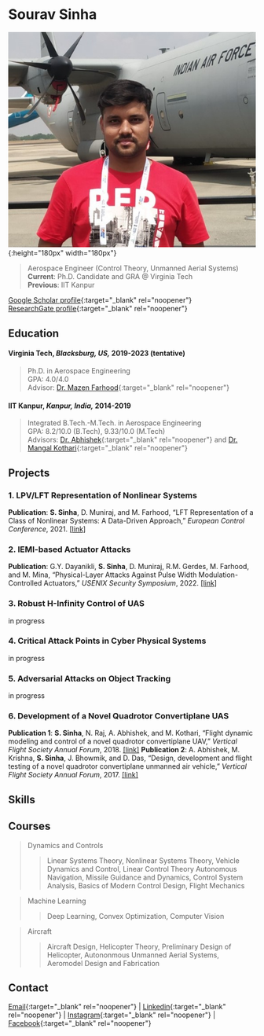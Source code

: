 # Sourav Sinha
![](dp.jpg){:height="180px" width="180px"}
>
> Aerospace Engineer (Control Theory, Unmanned Aerial Systems)  \
> **Current**: Ph.D. Candidate and GRA @ Virginia Tech  \
> **Previous**: IIT Kanpur


[Google Scholar profile](https://scholar.google.co.in/citations?user=lNqewX0AAAAJ&hl=en&inst=13410158990364976897){:target="_blank" rel="noopener"}  
[ResearchGate profile](https://www.researchgate.net/profile/Sourav-Sinha-8){:target="_blank" rel="noopener"}


## Education
#### Virginia Tech, *Blacksburg, US,* 2019-2023 (tentative)
>
> Ph.D. in Aerospace Engineering \
> GPA: 4.0/4.0 \
> Advisor: [Dr. Mazen Farhood](http://www.dept.aoe.vt.edu/~farhood/Main.html){:target="_blank" rel="noopener"}

#### IIT Kanpur, *Kanpur, India,* 2014-2019
>
> Integrated B.Tech.-M.Tech. in Aerospace Engineering  \
> GPA: 8.2/10.0 (B.Tech), 9.33/10.0 (M.Tech) \
> Advisors: [Dr. Abhishek](https://home.iitk.ac.in/~abhish/){:target="_blank" rel="noopener"} and [Dr. Mangal Kothari](https://home.iitk.ac.in/~mangal/){:target="_blank" rel="noopener"}

## Projects

### 1. LPV/LFT Representation of Nonlinear Systems
**Publication**: **S. Sinha**, D. Muniraj, and M. Farhood, “LFT Representation of a Class of Nonlinear Systems: A Data-Driven 
Approach,” *European Control Conference*, 2021. [[link]](https://ieeexplore.ieee.org/abstract/document/9655026) 


### 2. IEMI-based Actuator Attacks 
**Publication**: G.Y. Dayanikli, **S. Sinha**, D. Muniraj, R.M. Gerdes, M. Farhood, and M. Mina,  “Physical-Layer Attacks Against
Pulse Width Modulation-Controlled Actuators,” *USENIX Security Symposium*, 2022. [[link]](https://www.usenix.org/conference/usenixsecurity22/presentation/dayanikli)


### 3. Robust H-Infinity Control of UAS 
in progress

### 4. Critical Attack Points in Cyber Physical Systems 
in progress

### 5. Adversarial Attacks on Object Tracking
in progress

### 6. Development of a Novel Quadrotor Convertiplane UAS
**Publication 1**: **S. Sinha**, N. Raj, A. Abhishek, and M. Kothari, “Flight dynamic modeling and control of a novel quadrotor convertiplane
UAV,” *Vertical Flight Society Annual Forum*, 2018. [[link]](https://vtol.org/store/product/flight-dynamic-modeling-and-control-of-a-novel-quadrotor-convertiplane-unmanned-aerial-vehicle-12923.cfm)
**Publication 2**: A. Abhishek, M. Krishna, **S. Sinha**, J. Bhowmik, and D.  Das, “Design, development and flight testing of a novel 
quadrotor convertiplane unmanned air vehicle,” *Vertical Flight Society Annual Forum*, 2017. [[link]](https://www.researchgate.net/profile/Abhishek-Abhishek/publication/317380270_Design_Development_and_Flight_Testing_of_a_Novel_Quadrotor_Convertiplane_Unmanned_Air_Vehicle/links/5937c39faca272ede1cf7d1f/Design-Development-and-Flight-Testing-of-a-Novel-Quadrotor-Convertiplane-Unmanned-Air-Vehicle.pdf)



## Skills

## Courses
>
> Dynamics and Controls
> > Linear Systems Theory, Nonlinear Systems Theory, Vehicle Dynamics and Control, Linear Control Theory
> > Autonomous Navigation, Missile Guidance and Dynamics, Control System Analysis, Basics of Modern Control Design, Flight Mechanics

> Machine Learning
> > Deep Learning, Convex Optimization, Computer Vision

> Aircraft
> > Aircraft Design, Helicopter Theory, Preliminary Design of Helicopter, Autononmous Unmanned Aerial Systems, Aeromodel Design and Fabrication


## Contact
[Email](mailto:srvsinha@vt.edu){:target="_blank" rel="noopener"} | [Linkedin](https://www.linkedin.com/in/sourav-sinha-7a8380b8/){:target="_blank" rel="noopener"} | [Instagram](https://www.instagram.com/srvsinha186/){:target="_blank" rel="noopener"} | [Facebook](https://www.facebook.com/srvgr8/){:target="_blank" rel="noopener"}
